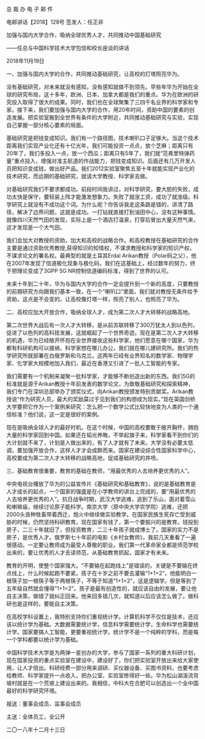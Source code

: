 ﻿总 裁 办 电 子 邮 件

 

电邮讲话【2018】128号                         签发人：任正非

加强与国内大学合作，吸纳全球优秀人才，共同推动中国基础研究

——任总与中国科学技术大学包信和校长座谈的讲话

2018年11月19日

一、加强与国内大学的合作，共同推动基础研究，让高校的灯塔照亮华为。

没有基础研究，对未来就没有感知，没有感知就做不到领先。早些年华为开始在全球的研究布局，这十多年，欧洲、日本、加拿大都是我们的重点。华为在欧洲的研究投入取得了很大的成果。同时，我们也在全球聚集了三四千名业界的科学家和专家。接下来，我们要加强与国内大学的合作，用20年时间，资助中国的要素的创造发展。把实验室搬到全世界有条件的大学附近，共同推动基础研究与实验，实现自己掌握一部分核心要素的局面。

基础研究是把钱变成知识。我们有一个路径图，技术喇叭口子足够大。当这个技术距离我们实现产业化还有十亿光年，我们可能投资一点点，放个芝麻；距离只有20年了，我们多投入一点，放一个西瓜；距离只有5年了，我们就“范弗里特弹药量”重点投入，增强对准主航道的作战能力，把钱变成知识。后面还有几万开发人员把知识变成钱，做出好产品。我们2012实验室聚焦五至十年就能实现产业化的技术研究，而远期的基础研究，就请大学教授、科学家去做。

对基础研究我们不要求都成功。前段时间我讲过，对科学研究，要大胆的失败，成功太快是保守，要轻装上阵才能激发想象力。失败了就涨工资，成功了就涨级。科学研究上就没有不成功这个词。为什么呢？你告诉我走这条路是错的，讲清了路径，解决了边界问题，这就是成功。一打钻就直接打到油田中心，没有这种事情。就像四川天然气田的发现，实际上是一个酒店打温泉，打穿后冒出大量天然气来，这才发现是一个大气田。

我们会加大对教授的资助，加大和高校的战略合作。和高校教授在基础研究的合作主要是通过资助优秀教授,获得知识的知情权，不谋求教授和科学家的知识产权，不谋求论文的署名权。最典型的就是土耳其Erdal Arikan教授（Polar码之父），他在2007年发现了信道极化现象与极化码，我们在这基础上，经过数年的努力，终于把理论变成了3GPP 5G NR控制信道编码标准，得到了世界的认可。

未来十年到二十年，华为与国内大学的合作一定会提升到一个新的高度，只要教授的前期研究方向跟我们基本一致，在一个“喇叭口”里面，我们就对教授无条件给予资助，这点是不会变的。让高校像灯塔一样，照亮了别人，也照亮了华为。

 

二、高校应加大开放合作，吸纳全球人才，成为第二次人才大转移的战略高地。

第二次世界大战后有一次人才大转移，是从前苏联转移了300万犹太人到以色列，促进了以色列的高科技发展，这就崛起了一个世界奇迹。现在是第二次人才大转移的机遇，华为已经敞开怀抱在全世界接收这些科学家，他们愿意在哪个国家，华为都有科研机构可以接纳，科学家想在哪儿办公，我们就在哪儿建研究所。我们的热学研究所就部署在白俄罗斯和乌克兰。这两年已经有业界知名的数学家、物理学家、化学家大规模地加入我们，最近在香港又引进了一批人工智能的专家。

我们需要有一个机制来凝聚一批科学家，才能够不断创造出新的东西。我们5G的标准就是源于Arikan教授十年前发表的数学论文，为致敬基础研究和探索精神，我们专门在深圳总部举办了颁奖仪式，向Arikan教授颁发特别贡献奖。Arikan教授说“作为研究人员，最大的奖励莫过于见到我们的构想成为现实。”现在英国剑桥大学要把它作为一个案例来研究：怎么把一个数学公式比较快地变为人类的一个通信标准？他们说，这一定是很好的案例。

现在是吸纳全球人才的最好时机，在这个时候，中国的高校要敢于敞开胸怀，拥抱大量的科学家回到中国。如果还在韬光养晦，不举起旗子来，科学家看不到你们的大计划就不来了，计划是人做出来的，有了人才就有了未来。大学没有必要太低调，要加强开放合作，这样人才才会成群而来。国家在建设综合性国家科学中心，高校要成为第二次人才大转移的战略高地，促成基础研究的井喷。

 

三、基础教育很重要，教育的基础在教师，“用最优秀的人去培养更优秀的人”。

中央电视台播放了华为的公益宣传片《基础研究和基础教育》，说的是基础教育是人才成长的起点，一个国家的强盛是在小学教师的讲台上完成的，要“用最优秀的人去培养更优秀的人”。抗日战争时期，武汉大学逃难，逃到了乐山，面对着雪山和喇嘛庙，继续讨论原子能科学。南京大学（原中央大学农学院）逃难，还把2000头良种牲畜带着西迁，炮火中继续做实验教学。在国家民族生死存亡受到威胁的时候，仍然坚持科研教育。现在国家有钱了，第一个要振兴的是教育。钱投到房子，二三十年就旧了，但投资教育，二三十年孩子就成博士了。国家的实力不是房子，是优秀人才。俄罗斯七十年前的电影《乡村女教师》，我前几天重看了一遍很感动。一定要让教师成为最受人尊敬的职业。我们第一代革命家全都是师范学校出来的，要让优秀的人才去读师范，从基础教育抓起，国家才有未来。

教育的开明，使整个国家强大。“不要输在起跑线上”是错误的，关键是不要输在终点线上，什么时候起跑不要紧。孩子在十岁之前不要去灌输“1+1=2”，他能明白一根筷子加一根筷子等于两根筷子，不等于知道“1+1=2”，这是逻辑学。但是等到了五年级自然就会懂得“1+1=2”。孩子是最有创造性的，就应该自由的发展，要让他自主决策，做错了就纠正回来。他来回多错几次，就知道以后应该怎么做了。做科研也是这样的，要能自主决策。

在高校学科设置上，我特别支持你们重视统计学。计算机科学不仅仅是技术，还应该以统计学为基础。大数据需要统计学，信息科学需要统计学，生命科学也需要统计学。国家要搞人工智能，更要重视统计学。统计学不是一个纯粹的学科，而是每一个学科都要以统计学为基础。

中国科学技术大学是为两弹一星创办的大学，参与了国家一系列的重大科研计划，现在国家投资的重点实验室在建设中，建设好了，你们把实验室开放出来给大家使用，让人才倍出。科研经费一部分用来调研、买仪器设备、买图书资料，也要考虑给教师、科学家提升一点收入，把办公室、实验室修得好一些。华为松山湖溪流背坡村就是在一个荒坡上建设出来的。我相信，中科大在合肥可以创造出一个全中国最好的科学研究环境。

 

报送：董事会成员、监事会成员

主送：全体员工，全公开

二〇一八年十二月十三日